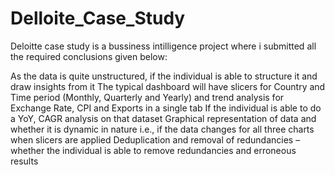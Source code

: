 # Delloite_Case_Study
Deloitte case study is a bussiness intilligence project where i submitted all the required conclusions given below:

As the data is quite unstructured, if the individual is able to structure it and draw insights from it
The typical dashboard will have slicers for Country and Time period (Monthly, Quarterly and Yearly) and trend analysis for Exchange Rate, CPI and Exports in a single tab
If the individual is able to do a YoY, CAGR analysis on that dataset
Graphical representation of data and whether it is dynamic in nature i.e., if the data changes for all three charts when slicers are applied Deduplication and removal of redundancies – whether the individual is able to remove redundancies and erroneous results
